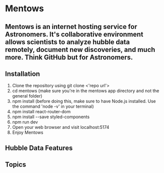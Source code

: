 # Mentows
Mentows is an internet hosting service for Astronomers. It's collaborative environment allows scientists to analyze hubble data remotely, document new discoveries, and much more. Think GitHub but for Astronomers.
---

Installation
---
1. Clone the repository using git clone <'repo url'>
2. cd mentows (make sure you're in the mentows app directory and not the general folder)
3. npm install (before doing this, make sure to have Node.js installed. Use the command 'node -v' in your terminal)
4. npm install react-router-dom
5. npm install --save styled-components
6. npm run dev
7. Open your web browser and visit localhost:5174
8. Enjoy Mentows

Hubble Data Features
--- 
Topics 
---
